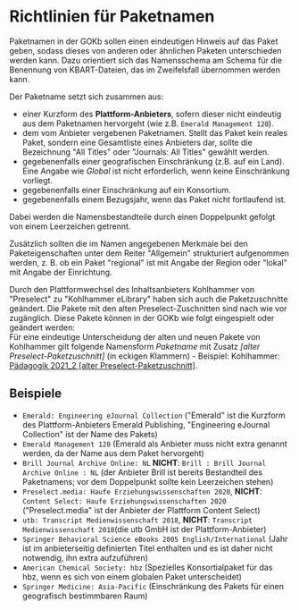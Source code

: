 # Richtlinien für Paketnamen

Paketnamen in der GOKb sollen einen eindeutigen Hinweis auf das Paket geben, sodass dieses von anderen oder ähnlichen Paketen unterschieden werden kann. 
Dazu orientiert sich das Namensschema am Schema für die Benennung von KBART-Dateien, das im Zweifelsfall übernommen 
werden kann.

Der Paketname setzt sich zusammen aus:

+ einer Kurzform des **Plattform-Anbieters**, sofern dieser nicht eindeutig aus dem Paketnamen hervorgeht (wie z.B. `Emerald Management 120`). 
+ dem vom Anbieter vergebenen Paketnamen. Stellt das Paket kein reales Paket, sondern eine Gesamtliste eines Anbieters dar, sollte die Bezeichnung "All Titles" oder "Journals: All Titles" gewählt werden.
+ gegebenenfalls einer geografischen Einschränkung (z.B. auf ein Land). Eine Angabe wie _Global_ ist nicht erforderlich, wenn keine Einschränkung vorliegt.
+ gegebenenfalls einer Einschränkung auf ein Konsortium.
+ gegebenenfalls einem Bezugsjahr, wenn das Paket nicht fortlaufend ist.

Dabei werden die Namensbestandteile durch einen Doppelpunkt gefolgt von einem Leerzeichen getrennt.

Zusätzlich sollten die im Namen angegebenen Merkmale bei den Paketeigenschaften unter dem Reiter "Allgemein" strukturiert aufgenommen werden, z. B. ob ein Paket "regional" ist mit Angabe der Region oder "lokal" mit Angabe der Einrichtung.

Durch den Plattformwechsel des Inhaltsanbieters Kohlhammer von "Preselect" zu "Kohlhammer eLibrary" haben sich auch die Paketzuschnitte geändert. Die Pakete mit den alten Preselect-Zuschnitten sind nach wie vor zugänglich. Diese Pakete können in der GOKb wie folgt eingespielt oder geändert werden:  
Für eine eindeutige Unterscheidung der alten und neuen Pakete von Kohlhammer gilt folgende Namensform _Paketname_ mit Zusatz _[alter Preselect-Paketzuschnitt]_ (in eckigen Klammern) - Beispiel: Kohlhammer: [Pädagogik 2021_2 [alter Preselect-Paketzuschnitt]](https://gokb.org/gokb-ui/#/package/56333627).

## Beispiele

+ `Emerald: Engineering eJournal Collection` ("Emerald" ist die Kurzform des Plattform-Anbieters Emerald Publishing, "Engineering eJournal Collection" ist der Name des Pakets)
+ `Emerald Management 120` (Emerald als Anbieter muss nicht extra genannt werden, da der Name aus dem Paket hervorgeht)
+ `Brill Journal Archive Online: NL` **NICHT**: `Brill : Brill Journal Archive Online : NL` (der Anbieter Brill ist bereits Bestandteil des Paketnamens; vor dem Doppelpunkt sollte kein Leerzeichen stehen)
+ `Preselect.media: Haufe Erziehungswissenschaften 2020`, **NICHT**: `Content Select: Haufe Erziehungswissenschaften 2020` ("Preselect.media" ist der Anbieter der Plattform Content Select)
+ `utb: Transcript Medienwissenschaft 2018`, **NICHT**: `Transcript Medienwissenschaft 2018`(die utb GmbH ist der Plattform-Anbieter)
+ `Springer Behavioral Science eBooks 2005 English/International` (Jahr ist im anbieterseitig definierten Titel enthalten und es ist daher nicht notwendig, ihn extra aufzuführen)
+ `American Chemical Society: hbz` (Spezielles Konsortialpaket für das hbz, wenn es sich von einem globalen Paket unterscheidet)
+ `Springer Medicine: Asia-Pacific` (Einschränkung des Pakets für einen geografisch bestimmbaren Raum)
